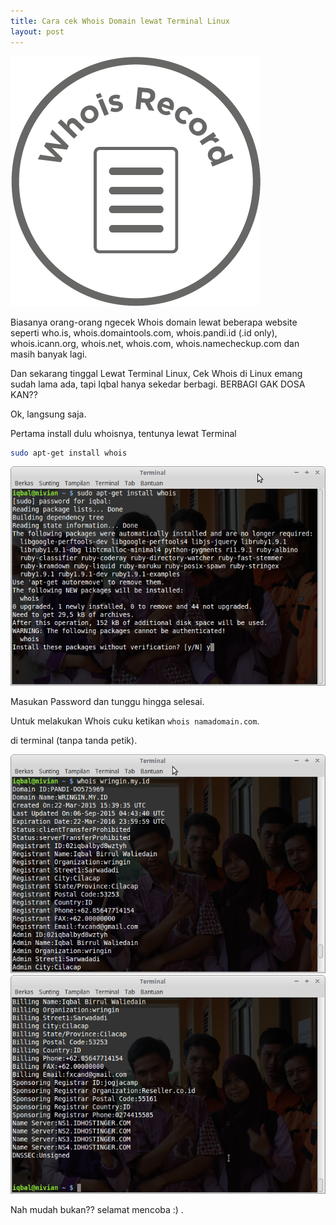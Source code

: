 ```yaml
---
title: Cara cek Whois Domain lewat Terminal Linux
layout: post
---
```


![Whois Record](/migrated/blog/img/whois.png)

Biasanya orang-orang ngecek Whois domain lewat beberapa website seperti who.is, whois.domaintools.com, whois.pandi.id (.id only), whois.icann.org, whois.net, whois.com, whois.namecheckup.com dan masih banyak lagi.

Dan sekarang tinggal Lewat Terminal Linux, Cek Whois di Linux emang sudah lama ada, tapi Iqbal hanya sekedar berbagi. BERBAGI GAK DOSA KAN??

Ok, langsung saja.

Pertama install dulu whoisnya, tentunya lewat Terminal

``` bash
sudo apt-get install whois
```
![Installasi](/migrated/blog/img/whois_1.png)

Masukan Password dan tunggu hingga selesai.

Untuk melakukan Whois cuku ketikan `whois namadomain.com`.

di terminal (tanpa tanda petik).

![Cek Whois](/migrated/blog/img/whois_2.png)
![Cek Whois](/migrated/blog/img/whois_3.png)

Nah mudah bukan?? selamat mencoba :) .
